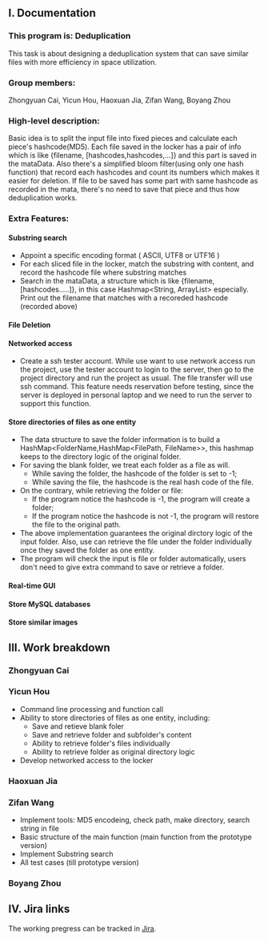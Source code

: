 ## I. Documentation

### This program is: Deduplication
This task is about designing a deduplication system that can save similar files with more efficiency in space
utilization.

### Group members:
Zhongyuan Cai, Yicun Hou, Haoxuan Jia, Zifan Wang, Boyang Zhou

### High-level description:
Basic idea is to split the input file into fixed pieces and calculate each piece's hashcode(MD5). Each file saved in
the locker has a pair of info which is like {filename, [hashcodes,hashcodes,...]} and this part is saved in the
mataData. Also there's a simplified bloom filter(using only one hash function) that record each hashcodes and count its
numbers which makes it easier for deletion. If file to be saved has some part with same hashcode as recorded in the
mata, there's no need to save that piece and thus how deduplication works.

### Extra Features:

#### Substring search
- Appoint a specific encoding format ( ASCII, UTF8 or UTF16 )
- For each sliced file in the locker, match the substring with content, and record the hashcode file where substring
matches
- Search in the mataData, a structure which is like {filename, [hashcodes.....]}, in this case
Hashmap<String, ArrayList<String>> especially. Print out the filename that matches with a recoreded hashcode (recorded
above)

#### File Deletion

#### Networked access
- Create a ssh tester account. While use want to use network access run the project, use the tester account to login to the server, then go to the project directory and run the project as usual. The file transfer will use ssh command. This feature needs reservation before testing, since the server is deployed in personal laptop and we need to run the server to support this function.

#### Store directories of files as one entity
- The data structure to save the folder information is to build a HashMap<FolderName,HashMap<FilePath, FileName>>, this hashmap keeps to the directory logic of the original folder. 
- For saving the blank folder, we treat each folder as a file as will. 
  - While saving the folder, the hashcode of the folder is set to -1; 
  - While saving the file, the hashcode is the real hash code of the file. 
- On the contrary, while retrieving the folder or file:
  - If the program notice the hashcode is -1, the program will create a folder;
  - If the program notice the hashcode is not -1, the program will restore the file to the original path.
- The above implementation guarantees the original dirctory logic of the input folder. Also, use can retrieve the file under the folder individually once they saved the folder as one entity.
- The program will check the input is file or folder automatically, users don't need to give extra command to save or retrieve a folder.

#### Real-time GUI

#### Store MySQL databases

#### Store similar images


## III. Work breakdown
### Zhongyuan Cai

### Yicun Hou
- Command line processing and function call
- Ability to store directories of files as one entity, including:
  - Save and retieve blank foler
  - Save and retrieve folder and subfolder's content
  - Ability to retrieve folder's files individually
  - Ability to retrieve folder as original directory logic
- Develop networked access to the locker

### Haoxuan Jia

### Zifan Wang
- Implement tools: MD5 encodeing, check path, make directory, search string in file
- Basic structure of the main function (main function from the prototype version)
- Implement Substring search
- All test cases (till prototype version)

### Boyang Zhou

## IV. Jira links
The working pregress can be tracked in [Jira](https://agile.bu.edu/jira/projects/GROUP7/summary).


